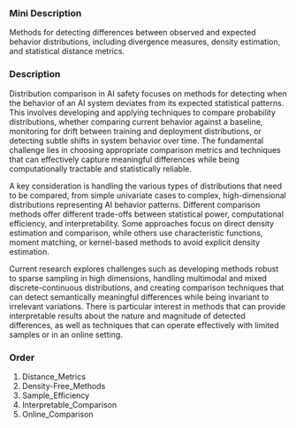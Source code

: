 ### Mini Description

Methods for detecting differences between observed and expected behavior distributions, including divergence measures, density estimation, and statistical distance metrics.

### Description

Distribution comparison in AI safety focuses on methods for detecting when the behavior of an AI system deviates from its expected statistical patterns. This involves developing and applying techniques to compare probability distributions, whether comparing current behavior against a baseline, monitoring for drift between training and deployment distributions, or detecting subtle shifts in system behavior over time. The fundamental challenge lies in choosing appropriate comparison metrics and techniques that can effectively capture meaningful differences while being computationally tractable and statistically reliable.

A key consideration is handling the various types of distributions that need to be compared, from simple univariate cases to complex, high-dimensional distributions representing AI behavior patterns. Different comparison methods offer different trade-offs between statistical power, computational efficiency, and interpretability. Some approaches focus on direct density estimation and comparison, while others use characteristic functions, moment matching, or kernel-based methods to avoid explicit density estimation.

Current research explores challenges such as developing methods robust to sparse sampling in high dimensions, handling multimodal and mixed discrete-continuous distributions, and creating comparison techniques that can detect semantically meaningful differences while being invariant to irrelevant variations. There is particular interest in methods that can provide interpretable results about the nature and magnitude of detected differences, as well as techniques that can operate effectively with limited samples or in an online setting.

### Order

1. Distance_Metrics
2. Density-Free_Methods
3. Sample_Efficiency
4. Interpretable_Comparison
5. Online_Comparison
